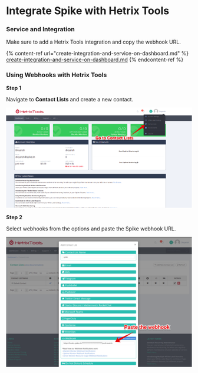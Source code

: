 # Integrate Spike with Hetrix Tools

### Service and Integration

Make sure to add a Hetrix Tools integration and copy the webhook URL.

{% content-ref url="create-integration-and-service-on-dashboard.md" %}
[create-integration-and-service-on-dashboard.md](create-integration-and-service-on-dashboard.md)
{% endcontent-ref %}



### Using Webhooks with Hetrix Tools



**Step 1**

Navigate to **Contact Lists** and create a new contact.

![](<../.gitbook/assets/image (123).png>)



**Step 2**&#x20;

Select webhooks from the options and paste the Spike webhook URL.

![](<../.gitbook/assets/image (124).png>)

